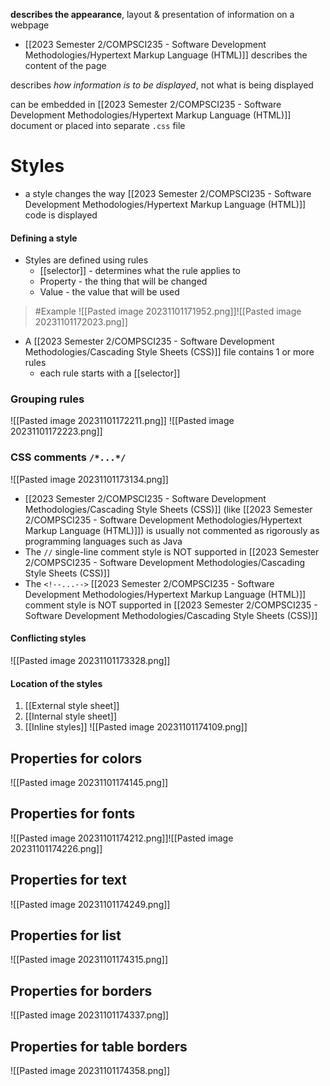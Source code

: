 **describes the appearance**, layout & presentation of information on a webpage
- [[2023 Semester 2/COMPSCI235 - Software Development Methodologies/Hypertext Markup Language (HTML)]] describes the content of the page

describes *how information is to be displayed*, not what is being displayed

can be embedded in [[2023 Semester 2/COMPSCI235 - Software Development Methodologies/Hypertext Markup Language (HTML)]] document or placed into separate `.css` file

# Styles
- a style changes the way [[2023 Semester 2/COMPSCI235 - Software Development Methodologies/Hypertext Markup Language (HTML)]] code is displayed

#### Defining a style
- Styles are defined using rules
	- [[selector]] - determines what the rule applies to
	- Property - the thing that will be changed
	- Value - the value that will be used
>	#Example 
>	![[Pasted image 20231101171952.png]]![[Pasted image 20231101172023.png]]

- A [[2023 Semester 2/COMPSCI235 - Software Development Methodologies/Cascading Style Sheets (CSS)]] file contains 1 or more rules
	- each rule starts with a [[selector]]

### Grouping rules
![[Pasted image 20231101172211.png]]
![[Pasted image 20231101172223.png]]

### CSS comments `/*...*/`
![[Pasted image 20231101173134.png]]
- [[2023 Semester 2/COMPSCI235 - Software Development Methodologies/Cascading Style Sheets (CSS)]] (like [[2023 Semester 2/COMPSCI235 - Software Development Methodologies/Hypertext Markup Language (HTML)]]) is usually not commented as rigorously as programming languages such as Java
- The `//` single-line comment style is NOT supported in [[2023 Semester 2/COMPSCI235 - Software Development Methodologies/Cascading Style Sheets (CSS)]]
- The `<!--...-->` [[2023 Semester 2/COMPSCI235 - Software Development Methodologies/Hypertext Markup Language (HTML)]] comment style is NOT supported in [[2023 Semester 2/COMPSCI235 - Software Development Methodologies/Cascading Style Sheets (CSS)]]


#### Conflicting styles
![[Pasted image 20231101173328.png]]

#### Location of the styles
1. [[External style sheet]]
2. [[Internal style sheet]]
3. [[Inline styles]]
![[Pasted image 20231101174109.png]]

## Properties for colors
![[Pasted image 20231101174145.png]]

## Properties for fonts
![[Pasted image 20231101174212.png]]![[Pasted image 20231101174226.png]]

## Properties for text
![[Pasted image 20231101174249.png]]

## Properties for list
![[Pasted image 20231101174315.png]]

## Properties for borders
![[Pasted image 20231101174337.png]]

## Properties for table borders
![[Pasted image 20231101174358.png]]